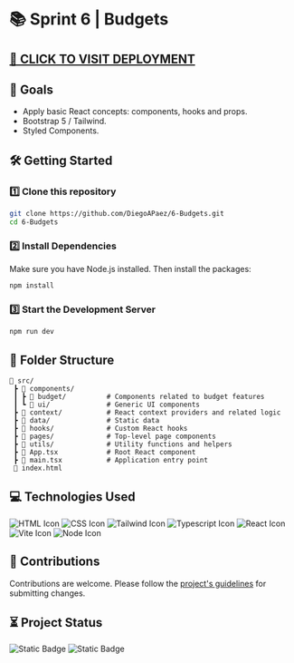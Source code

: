 # 📚 Sprint 6 | Budgets

## [🚀 CLICK TO VISIT DEPLOYMENT](https://6-budgets.vercel.app/)

## 🎯 Goals
-   Apply basic React concepts: components, hooks and props.
-   Bootstrap 5 / Tailwind.
-   Styled Components.

## 🛠️ Getting Started

### 1️⃣ Clone this repository

```bash
git clone https://github.com/DiegoAPaez/6-Budgets.git
cd 6-Budgets
```

### 2️⃣ Install Dependencies

Make sure you have Node.js installed. Then install the packages:

```bash
npm install
```

### 3️⃣ Start the Development Server

```bash
npm run dev
```

## 📁 Folder Structure

```
📂 src/
 ┣ 📂 components/        
 ┃ ┣ 📂 budget/          # Components related to budget features
 ┃ ┗ 📂 ui/              # Generic UI components
 ┣ 📂 context/           # React context providers and related logic
 ┣ 📂 data/              # Static data
 ┣ 📂 hooks/             # Custom React hooks
 ┣ 📂 pages/             # Top-level page components
 ┣ 📂 utils/             # Utility functions and helpers
 ┣ 📄 App.tsx            # Root React component
 ┣ 📄 main.tsx           # Application entry point
 📄 index.html
```

## 💻 Technologies Used

![HTML Icon](https://skillicons.dev/icons?i=html "HTML Icon")
![CSS Icon](https://skillicons.dev/icons?i=css "CSS Icon")
![Tailwind Icon](https://skillicons.dev/icons?i=tailwind "Tailwind Icon")
![Typescript Icon](https://skillicons.dev/icons?i=typescript "Typescript Icon")
![React Icon](https://skillicons.dev/icons?i=react "React Icon")
![Vite Icon](https://skillicons.dev/icons?i=vite "Vite Icon")
![Node Icon](https://skillicons.dev/icons?i=nodejs "Node Icon")

## 🤝 Contributions

Contributions are welcome. Please follow the [project's guidelines](CONTRIBUTING.md) for submitting changes.

## ⏳ Project Status

![Static Badge](https://img.shields.io/badge/Completed-Completed?style=flat-square&label=Status) ![Static Badge](https://img.shields.io/badge/Pending-Revision?style=flat-square&label=Revision&color=yellow)